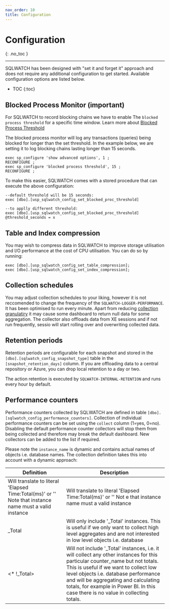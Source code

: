 ```yaml
---
nav_order: 10
title: Configuration
---
```


# Configuration
{: .no_toc }

---

SQLWATCH has been designed with "set it and forget it" approach and does not require any additional configuration to get started. Available configuration options are listed below.

- TOC 
{:toc}

## Blocked Process Monitor (important)

For SQLWATCH to record blocking chains we have to enable The `blocked process threshold` for a specific time window. Learn more about [Blocked Process Threshold](https://docs.microsoft.com/en-us/sql/database-engine/configure-windows/blocked-process-threshold-server-configuration-option)

The blocked process monitor will log any transactions (queries) being blocked for longer than the set threshold. In the example below, we are setting it to log blocking chains lasting longer than 15 seconds.

```
exec sp_configure 'show advanced options', 1 ;  
RECONFIGURE ;  
exec sp_configure 'blocked process threshold', 15 ;  
RECONFIGURE ; 
```

To make this easier, SQLWATCH comes with a stored procedure that can execute the above configuration:

```
--default threshold will be 15 seconds:
exec [dbo].[usp_sqlwatch_config_set_blocked_proc_threshold] 

--to applly different threshold:
exec [dbo].[usp_sqlwatch_config_set_blocked_proc_threshold] @threshold_seconds = x 
```

## Table and Index compression

You may wish to compress data in SQLWATCH to improve storage utilisation and I/O performance at the cost of CPU utilisation. You can do so by running:

```
exec [dbo].[usp_sqlwatch_config_set_table_compression];
exec [dbo].[usp_sqlwatch_config_set_index_compression];
```

## Collection schedules

You may adjust collection schedules to your liking, however it is not reccomended to change the frequency of the `SQLWATCH-LOGGER-PERFORMANCE`. It has been optimised to run every minute. Apart from reducing [collection granulatiry](https://sqlwatch.io/blog/impact-of-aggregation-on-granularity-and-observability/) it may cause some dashboard to return null data for some aggregation. The collector also offloads data from XE sessions and if not run frequently, sessio will start rolling over and overwriting collected data.

## Retention periods

Retention periods are configurable for each snapshot and stored in the `[dbo].[sqlwatch_config_snapshot_type]` table in the `[snapshot_retention_days]` column. If you are offloading data to a central repository or Azure, you can drop local retention to a day or two. 

The action retention is executed by `SQLWATCH-INTERNAL-RETENTION` and runs every hour by default.

## Performance counters

Performance counters collected by SQLWATCH are defined in table `[dbo].[sqlwatch_config_performance_counters]`.
Collection of individual performance counters can be set using the `collect` column (1=yes, 0=no). Disabling the default performance counter collectors will stop them from being collected and therefore may break the default dashboard. New collectors can be added to the list if required. 

Please note the `instance_name` is dynamic and contains actual names of objects i.e. database names. The collection definition takes this into account with a dynamic approach:


|                                               Definition                                               |                                                                                                                                                                  Description                                                                                                                                                                   |
|--------------------------------------------------------------------------------------------------------|------------------------------------------------------------------------------------------------------------------------------------------------------------------------------------------------------------------------------------------------------------------------------------------------------------------------------------------------|
| Will translate to literal 'Elapsed Time:Total(ms)' or '' Note that instance name must a valid instance | Will translate to literal 'Elapsed Time:Total(ms)' or '' Not e that instance name must a valid instance                                                                                                                                                                                                                                        |
| _Total                                                                                                 | Will only include '_Total' instances. This is useful if we only want to collect high level aggregates and are not interested in low level objects i.e. database                                                                                                                                                                                |
| <* !_Total>                                                                                            | Will not include '_Total' instances, i.e. it will collect any other instances for this particular counter_name but not totals. This is useful if we want to collect low level objects i.e. database performance and will be aggregating and calculating totals, for example in Power BI. In this case there is no value in collecting totals.  |


